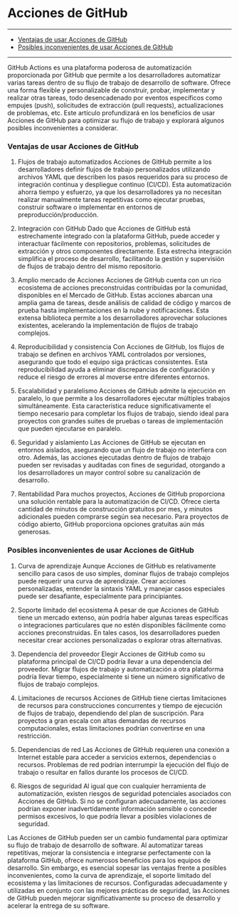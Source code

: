 # Acciones de GitHub

---
- [Ventajas de usar Acciones de GitHub](#ventajas-de-usar-acciones-de-github)
- [Posibles inconvenientes de usar Acciones de GitHub](#posibles-inconvenientes-de-usar-acciones-de-github)
---

GitHub Actions es una plataforma poderosa de automatización proporcionada por GitHub que permite a los desarrolladores automatizar varias tareas dentro de su flujo de trabajo de desarrollo de software. Ofrece una forma flexible y personalizable de construir, probar, implementar y realizar otras tareas, todo desencadenado por eventos específicos como empujes (push), solicitudes de extracción (pull requests), actualizaciones de problemas, etc. Este artículo profundizará en los beneficios de usar Acciones de GitHub para optimizar su flujo de trabajo y explorará algunos posibles inconvenientes a considerar.

### Ventajas de usar Acciones de GitHub
1. Flujos de trabajo automatizados
Acciones de GitHub permite a los desarrolladores definir flujos de trabajo personalizados utilizando archivos YAML que describen los pasos requeridos para su proceso de integración continua y despliegue continuo (CI/CD). Esta automatización ahorra tiempo y esfuerzo, ya que los desarrolladores ya no necesitan realizar manualmente tareas repetitivas como ejecutar pruebas, construir software o implementar en entornos de preproducción/producción.

2. Integración con GitHub
Dado que Acciones de GitHub está estrechamente integrado con la plataforma GitHub, puede acceder y interactuar fácilmente con repositorios, problemas, solicitudes de extracción y otros componentes directamente. Esta estrecha integración simplifica el proceso de desarrollo, facilitando la gestión y supervisión de flujos de trabajo dentro del mismo repositorio.

3. Amplio mercado de Acciones
Acciones de GitHub cuenta con un rico ecosistema de acciones preconstruidas contribuidas por la comunidad, disponibles en el Mercado de GitHub. Estas acciones abarcan una amplia gama de tareas, desde análisis de calidad de código y marcos de prueba hasta implementaciones en la nube y notificaciones. Esta extensa biblioteca permite a los desarrolladores aprovechar soluciones existentes, acelerando la implementación de flujos de trabajo complejos.

4. Reproducibilidad y consistencia
Con Acciones de GitHub, los flujos de trabajo se definen en archivos YAML controlados por versiones, asegurando que todo el equipo siga prácticas consistentes. Esta reproducibilidad ayuda a eliminar discrepancias de configuración y reduce el riesgo de errores al moverse entre diferentes entornos.

5. Escalabilidad y paralelismo
Acciones de GitHub admite la ejecución en paralelo, lo que permite a los desarrolladores ejecutar múltiples trabajos simultáneamente. Esta característica reduce significativamente el tiempo necesario para completar los flujos de trabajo, siendo ideal para proyectos con grandes suites de pruebas o tareas de implementación que pueden ejecutarse en paralelo.

6. Seguridad y aislamiento
Las Acciones de GitHub se ejecutan en entornos aislados, asegurando que un flujo de trabajo no interfiera con otro. Además, las acciones ejecutadas dentro de flujos de trabajo pueden ser revisadas y auditadas con fines de seguridad, otorgando a los desarrolladores un mayor control sobre su canalización de desarrollo.

7. Rentabilidad
Para muchos proyectos, Acciones de GitHub proporciona una solución rentable para la automatización de CI/CD. Ofrece cierta cantidad de minutos de construcción gratuitos por mes, y minutos adicionales pueden comprarse según sea necesario. Para proyectos de código abierto, GitHub proporciona opciones gratuitas aún más generosas.

### Posibles inconvenientes de usar Acciones de GitHub
1. Curva de aprendizaje
Aunque Acciones de GitHub es relativamente sencillo para casos de uso simples, dominar flujos de trabajo complejos puede requerir una curva de aprendizaje. Crear acciones personalizadas, entender la sintaxis YAML y manejar casos especiales puede ser desafiante, especialmente para principiantes.

2. Soporte limitado del ecosistema
A pesar de que Acciones de GitHub tiene un mercado extenso, aún podría haber algunas tareas específicas o integraciones particulares que no estén disponibles fácilmente como acciones preconstruidas. En tales casos, los desarrolladores pueden necesitar crear acciones personalizadas o explorar otras alternativas.

3. Dependencia del proveedor
Elegir Acciones de GitHub como su plataforma principal de CI/CD podría llevar a una dependencia del proveedor. Migrar flujos de trabajo y automatización a otra plataforma podría llevar tiempo, especialmente si tiene un número significativo de flujos de trabajo complejos.

4. Limitaciones de recursos
Acciones de GitHub tiene ciertas limitaciones de recursos para construcciones concurrentes y tiempo de ejecución de flujos de trabajo, dependiendo del plan de suscripción. Para proyectos a gran escala con altas demandas de recursos computacionales, estas limitaciones podrían convertirse en una restricción.

5. Dependencias de red
Las Acciones de GitHub requieren una conexión a Internet estable para acceder a servicios externos, dependencias o recursos. Problemas de red podrían interrumpir la ejecución del flujo de trabajo o resultar en fallos durante los procesos de CI/CD.

6. Riesgos de seguridad
Al igual que con cualquier herramienta de automatización, existen riesgos de seguridad potenciales asociados con Acciones de GitHub. Si no se configuran adecuadamente, las acciones podrían exponer inadvertidamente información sensible o conceder permisos excesivos, lo que podría llevar a posibles violaciones de seguridad.

Las Acciones de GitHub pueden ser un cambio fundamental para optimizar su flujo de trabajo de desarrollo de software. Al automatizar tareas repetitivas, mejorar la consistencia e integrarse perfectamente con la plataforma GitHub, ofrece numerosos beneficios para los equipos de desarrollo. Sin embargo, es esencial sopesar las ventajas frente a posibles inconvenientes, como la curva de aprendizaje, el soporte limitado del ecosistema y las limitaciones de recursos. Configuradas adecuadamente y utilizadas en conjunto con las mejores prácticas de seguridad, las Acciones de GitHub pueden mejorar significativamente su proceso de desarrollo y acelerar la entrega de su software.